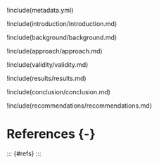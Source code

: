!include(metadata.yml)

!include(introduction/introduction.md)

!include(background/background.md)

!include(approach/approach.md)

!include(validity/validity.md)

!include(results/results.md)

!include(conclusion/conclusion.md)

!include(recommendations/recommendations.md)

# References {-}

::: {#refs}
:::
